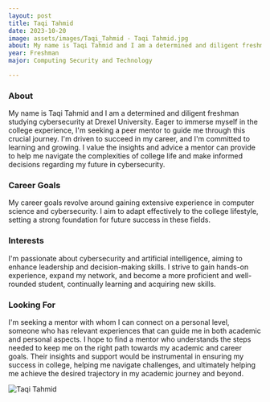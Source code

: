 ```yaml
---
layout: post
title: Taqi Tahmid 
date: 2023-10-20
image: assets/images/Taqi_Tahmid - Taqi Tahmid.jpg
about: My name is Taqi Tahmid and I am a determined and diligent freshman studying cybersecurity at Drexel University. Eager to immerse myself in the college experience, I'm seeking a peer mentor to guide me through this crucial journey. I'm driven to succeed in my career, and I'm committed to learning and growing. I value the insights and advice a mentor can provide to help me navigate the complexities of college life and make informed decisions regarding my future in cybersecurity.
year: Freshman
major: Computing Security and Technology 

---
```


### About

My name is Taqi Tahmid and I am a determined and diligent freshman studying cybersecurity at Drexel University. Eager to immerse myself in the college experience, I'm seeking a peer mentor to guide me through this crucial journey. I'm driven to succeed in my career, and I'm committed to learning and growing. I value the insights and advice a mentor can provide to help me navigate the complexities of college life and make informed decisions regarding my future in cybersecurity.

### Career Goals

My career goals revolve around gaining extensive experience in computer science and cybersecurity. I aim to adapt effectively to the college lifestyle, setting a strong foundation for future success in these fields.

### Interests

I'm passionate about cybersecurity and artificial intelligence, aiming to enhance leadership and decision-making skills. I strive to gain hands-on experience, expand my network, and become a more proficient and well-rounded student, continually learning and acquiring new skills.

### Looking For

I'm seeking a mentor with whom I can connect on a personal level, someone who has relevant experiences that can guide me in both academic and personal aspects. I hope to find a mentor who understands the steps needed to keep me on the right path towards my academic and career goals. Their insights and support would be instrumental in ensuring my success in college, helping me navigate challenges, and ultimately helping me achieve the desired trajectory in my academic journey and beyond.

<div class="text-center my-5">
    <img src="https://sase-drexel.github.io/mentorship-2023/assets/images/Taqi_Tahmid - Taqi Tahmid.jpg" alt="Taqi Tahmid" class="rounded post-img" />
</div>

